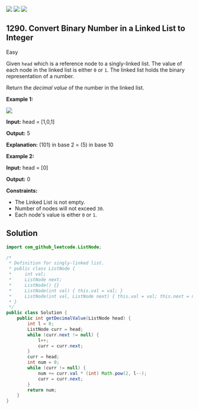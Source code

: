 [![](https://img.shields.io/github/stars/javadev/LeetCode-in-Java?label=Stars&style=flat-square)](https://github.com/javadev/LeetCode-in-Java)
[![](https://img.shields.io/github/forks/javadev/LeetCode-in-Java?label=Fork%20me%20on%20GitHub%20&style=flat-square)](https://github.com/javadev/LeetCode-in-Java/fork)
[![](https://img.shields.io/badge/-LeetCode%20in%20Kotlin-blue?style=flat-square)](https://github.com/javadev/LeetCode-in-Kotlin)

## 1290\. Convert Binary Number in a Linked List to Integer

Easy

Given `head` which is a reference node to a singly-linked list. The value of each node in the linked list is either `0` or `1`. The linked list holds the binary representation of a number.

Return the _decimal value_ of the number in the linked list.

**Example 1:**

![](https://assets.leetcode.com/uploads/2019/12/05/graph-1.png)

**Input:** head = [1,0,1]

**Output:** 5

**Explanation:** (101) in base 2 = (5) in base 10

**Example 2:**

**Input:** head = [0]

**Output:** 0

**Constraints:**

*   The Linked List is not empty.
*   Number of nodes will not exceed `30`.
*   Each node's value is either `0` or `1`.

## Solution

```java
import com_github_leetcode.ListNode;

/*
 * Definition for singly-linked list.
 * public class ListNode {
 *     int val;
 *     ListNode next;
 *     ListNode() {}
 *     ListNode(int val) { this.val = val; }
 *     ListNode(int val, ListNode next) { this.val = val; this.next = next; }
 * }
 */
public class Solution {
    public int getDecimalValue(ListNode head) {
        int l = 0;
        ListNode curr = head;
        while (curr.next != null) {
            l++;
            curr = curr.next;
        }
        curr = head;
        int num = 0;
        while (curr != null) {
            num += curr.val * (int) Math.pow(2, l--);
            curr = curr.next;
        }
        return num;
    }
}
```